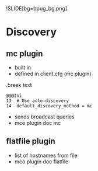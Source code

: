 !SLIDE[bg=bpug_bg.png]

# Discovery #
## mc plugin ##

* built in
* defined in client.cfg (mc plugin)

.break text

    @@@Ini
    13  # Use auto-discovery
    14  default_discovery_method = mc

* sends broadcast queries
* mco plugin doc mc

## flatfile plugin ##

* list of hostnames from file
* mco plugin doc flatfile



